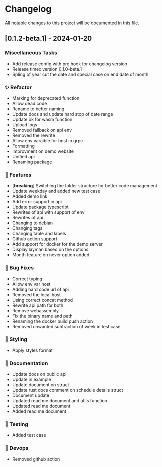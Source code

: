 # Changelog

All notable changes to this project will be documented in this file.

## [0.1.2-beta.1] - 2024-01-20

### Miscellaneous Tasks

- Add release config with pre hook for changelog version
- Release timex version 0.1.0-beta.1
- Spling of year cut the date and special case on end date of month

### ✨ Refactor

- Marking for deprecated function
- Allow dead code
- Rename to better naming
- Update docs and update hard stop of date range
- Update ok for wasm function
- Upload logs
- Removed fallback on api env
- Removed the rewrite
- Allow env varaible for host in grpc
- Formatting
- Improvment on demo website
- Unified api
- Renaming package

### 🎉 Features

- [**breaking**] Switching the folder structure for better code management
- Update weekday and added new test case
- Added demo link
- Add error support in api
- Update package typescript
- Rewrites of api with support of env
- Rewrites of api
- Changing to debian
- Changing tags
- Changing table and labels
- Github action support
- Add support for docker for the demo server
- Display layman based on the options
- Month feature on never option added

### 🐛 Bug Fixes

- Correct typing
- Allow env var host
- Adding hard code url of api
- Removed the local host
- Using correct concat method
- Rewrite api path for both
- Remove webassembly
- Fix the binary name and path
- Renaming the docker build push action
- Removed unwanted subtraction of week in test case

### 💅 Styling

- Apply styles format

### 📝 Documentation

- Update docs on public api
- Update in example
- Update document on struct
- Update rust docs comment on schedule details struct
- Document update
- Updated read me document and utils function
- Updated read me document
- Added read me document

### 🧪 Testing

- Added test case

### 🧱 Devops

- Removed github action

<!-- generated by git-cliff -->
